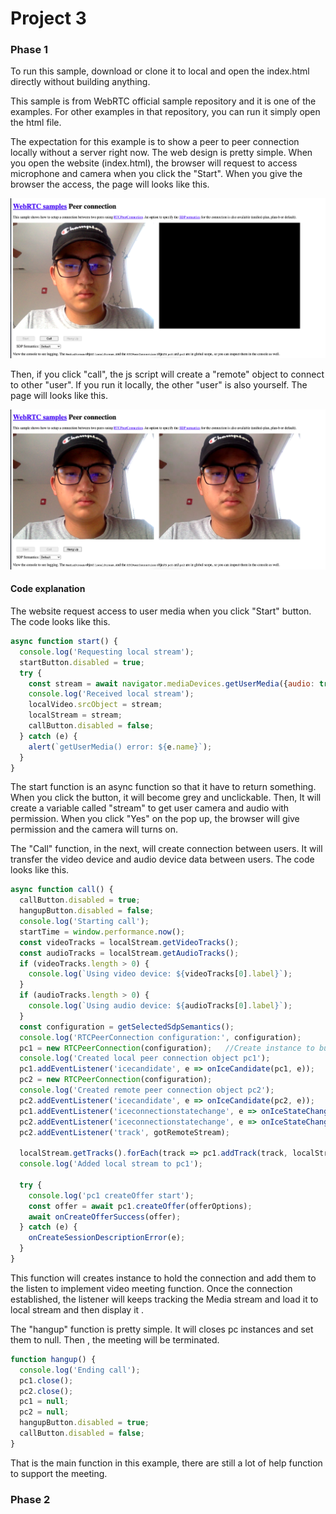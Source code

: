 # Project 3 

### Phase 1

To run this sample, download or clone it to local and open the index.html directly without building anything.

This sample is from WebRTC official sample repository and it is one of the examples. For other examples in that repository, you can run it simply open the html file.

The expectation for this example is to show a peer to peer connection locally without a server right now.  The web design is pretty simple. When you open the website (index.html), the browser will request to access microphone and camera when you click the "Start". When you give the browser the access, the page will looks like this.

<img src="GetCamera.png">

Then, if you click "call", the js script will create a "remote" object to connect to other "user". If you run it locally, the other "user" is also yourself. The page will looks like this.

<img src="peer2peer.png">

#### Code explanation 

The website request access to user media when you click "Start" button. The code looks like this.

```javascript
async function start() {
  console.log('Requesting local stream');
  startButton.disabled = true;
  try {
    const stream = await navigator.mediaDevices.getUserMedia({audio: true, video: true});
    console.log('Received local stream');
    localVideo.srcObject = stream;
    localStream = stream;
    callButton.disabled = false;
  } catch (e) {
    alert(`getUserMedia() error: ${e.name}`);
  }
}
```

The start function is an async function so that it have to return something. When you click the button, it will become grey and unclickable. Then, It will create a variable called "stream" to get user camera and audio with permission. When you click "Yes" on the pop up, the browser will give permission and the camera will turns on.

The "Call" function, in the next, will create connection between users. It will transfer the video device and audio device data between users. The code looks like this.

```javascript
async function call() {
  callButton.disabled = true;
  hangupButton.disabled = false;
  console.log('Starting call');
  startTime = window.performance.now();
  const videoTracks = localStream.getVideoTracks();
  const audioTracks = localStream.getAudioTracks();
  if (videoTracks.length > 0) {
    console.log(`Using video device: ${videoTracks[0].label}`);
  }
  if (audioTracks.length > 0) {
    console.log(`Using audio device: ${audioTracks[0].label}`);
  }
  const configuration = getSelectedSdpSemantics();
  console.log('RTCPeerConnection configuration:', configuration);
  pc1 = new RTCPeerConnection(configuration);	//Create instance to build connection
  console.log('Created local peer connection object pc1');
  pc1.addEventListener('icecandidate', e => onIceCandidate(pc1, e));
  pc2 = new RTCPeerConnection(configuration);
  console.log('Created remote peer connection object pc2');
  pc2.addEventListener('icecandidate', e => onIceCandidate(pc2, e));
  pc1.addEventListener('iceconnectionstatechange', e => onIceStateChange(pc1, e));
  pc2.addEventListener('iceconnectionstatechange', e => onIceStateChange(pc2, e));
  pc2.addEventListener('track', gotRemoteStream);

  localStream.getTracks().forEach(track => pc1.addTrack(track, localStream));
  console.log('Added local stream to pc1');

  try {
    console.log('pc1 createOffer start');
    const offer = await pc1.createOffer(offerOptions);
    await onCreateOfferSuccess(offer);
  } catch (e) {
    onCreateSessionDescriptionError(e);
  }
}
```

This function will creates instance to hold the connection and add them to the listen to implement video meeting function. Once the connection established, the listener will keeps tracking the Media stream and load it to local stream and then display it .

The "hangup" function is pretty simple. It will closes pc instances and set them to null. Then , the meeting will be terminated. 

```javascript
function hangup() {
  console.log('Ending call');
  pc1.close();
  pc2.close();
  pc1 = null;
  pc2 = null;
  hangupButton.disabled = true;
  callButton.disabled = false;
}

```

That is the main function in this example, there are still a lot of help function to support the meeting.



### Phase 2



